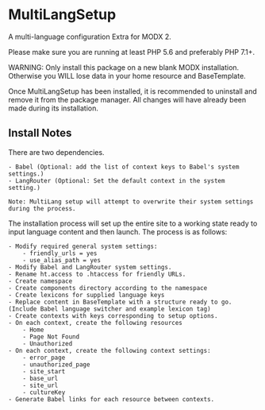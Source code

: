 MultiLangSetup
==============
A multi-language configuration Extra for MODX 2.

Please make sure you are running at least PHP 5.6 and preferably PHP 7.1+.

WARNING: Only install this package on a new blank MODX installation. Otherwise you WILL lose data in your home resource and BaseTemplate.

Once MultiLangSetup has been installed, it is recommended to uninstall and remove it from the package manager. All changes will have already been made during its installation.

Install Notes
-------------
There are two dependencies.

    - Babel (Optional: add the list of context keys to Babel's system settings.)
    - LangRouter (Optional: Set the default context in the system setting.)

    Note: MultiLang setup will attempt to overwrite their system settings during the process.

The installation process will set up the entire site to a working state ready to input language content and then launch.
The process is as follows:

    - Modify required general system settings:
        - friendly_urls = yes
        - use_alias_path = yes
    - Modify Babel and LangRouter system settings.
    - Rename ht.access to .htaccess for friendly URLs.
    - Create namespace
    - Create components directory according to the namespace
    - Create lexicons for supplied language keys
    - Replace content in BaseTemplate with a structure ready to go. (Include Babel language switcher and example lexicon tag)
    - Create contexts with keys corresponding to setup options.
    - On each context, create the following resources
        - Home
        - Page Not Found
        - Unauthorized
    - On each context, create the following context settings:
        - error_page
        - unauthorized_page
        - site_start
        - base_url
        - site_url
        - cultureKey
    - Generate Babel links for each resource between contexts.
    
    
